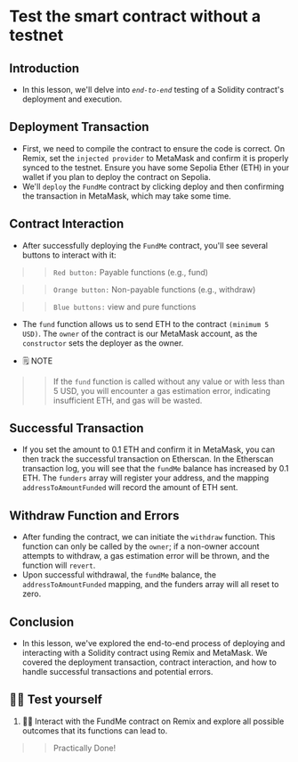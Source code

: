 # Test the smart contract without a testnet

## Introduction
- In this lesson, we'll delve into *`end-to-end`* testing of a Solidity contract's deployment and execution.

## Deployment Transaction
- First, we need to compile the contract to ensure the code is correct. On Remix, set the `injected provider` to MetaMask and confirm it is properly synced to the testnet. Ensure you have some Sepolia Ether (ETH) in your wallet if you plan to deploy the contract on Sepolia.
- We'll `deploy` the `FundMe` contract by clicking deploy and then confirming the transaction in MetaMask, which may take some time.

## Contract Interaction
- After successfully deploying the `FundMe` contract, you'll see several buttons to interact with it:

>> `Red button:` Payable functions (e.g., fund)

>> `Orange button:` Non-payable functions (e.g., withdraw)

>> `Blue buttons:` view and pure functions

- The `fund` function allows us to send ETH to the contract `(minimum 5 USD)`. The `owner` of the contract is our MetaMask account, as the `constructor` sets the deployer as the owner.

- 🗒️ NOTE

>> If the `fund` function is called without any value or with less than 5 USD, you will encounter a gas estimation error, indicating insufficient ETH, and gas will be wasted.

## Successful Transaction
- If you set the amount to 0.1 ETH and confirm it in MetaMask, you can then track the successful transaction on Etherscan. In the Etherscan transaction log, you will see that the `fundMe` balance has increased by 0.1 ETH. The `funders` array will register your address, and the mapping `addressToAmountFunded` will record the amount of ETH sent.

## Withdraw Function and Errors
- After funding the contract, we can initiate the `withdraw` function. This function can only be called by the `owner`; if a non-owner account attempts to withdraw, a gas estimation error will be thrown, and the function will `revert`.
- Upon successful withdrawal, the `fundMe` balance, the `addressToAmountFunded` mapping, and the funders array will all reset to zero.

## Conclusion
- In this lesson, we've explored the end-to-end process of deploying and interacting with a Solidity contract using Remix and MetaMask. We covered the deployment transaction, contract interaction, and how to handle successful transactions and potential errors.

## 🧑‍💻 Test yourself
1. 🧑‍💻 Interact with the FundMe contract on Remix and explore all possible outcomes that its functions can lead to.

>> Practically Done!